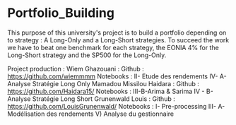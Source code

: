 # Portfolio_Building
This purpose of this university's project is to build a portfolio depending on to strategy : A Long-Only and a Long-Short strategies. To succeed the work we have to beat one benchmark for each strategy, the EONIA 4% for the Long-Short strategy and the SP500 for the Long-Only. 


Project production : 
Wiem Ghazouani : Github : https://github.com/wiemmmm 
                  Notebooks :  II- Etude des rendements 
                               IV- A- Analyse Stratégie Long Only
Mamadou Missilou Haidara : Github : https://github.com/Haidara15/
                  Notebooks : III-B-Arima & Sarima 
                              IV - B-  Analyse Stratégie Long Short
Grunenwald Louis : Github : https://github.com/LouisGrunenwald/
                  Notebooks : I- Pre-processing 
                              III- A- Modélisation des rendements 
                              V) Analyse du gestionnaire 
